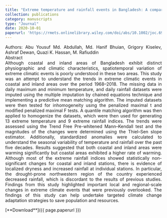 ```yaml
---
title: "Extreme temperature and rainfall events in Bangladesh: A comparison between coastal and inland areas"
collection: publications
category: manuscripts
type: "Journal"
date: 2020-10-01
paperurl: 'https://rmets.onlinelibrary.wiley.com/doi/abs/10.1002/joc.6911'
---
```

<p style="text-align: justify;">
Authors: Abu Yousuf Md. Abdullah, Md. Hanif Bhuian, Grigory Kiselev, Ashraf Dewan, Quazi K. Hassan, M. Rafiuddin
<br>
Abstract
<br>
Although coastal and inland areas of Bangladesh exhibit distinct physiographic and climatic characteristics, spatiotemporal variation of extreme climatic events is poorly understood in these two areas. This study was an attempt to understand the trends in extreme climatic events in coastal and inland areas over the period 1968–2018. The missing data in daily maximum and minimum temperature, and daily rainfall datasets were imputed using the multiple imputation by chained equations technique and implementing a predictive mean matching algorithm. The imputed datasets were then tested for inhomogeneity using the penalized maximal t and modified penalized maximal F tests. A quantile matching algorithm was then applied to homogenize the datasets, which were then used for generating 13 extreme temperature and 9 extreme rainfall indices. The trends were assessed using the Trend Free Pre-whitened Mann–Kendall test and the magnitudes of the changes were determined using the Thiel–Sen slope estimator. Additionally, standardized anomalies were calculated to understand the seasonal variability of temperature and rainfall over the past five decades. Results suggested that both coastal and inland areas were warming significantly but coastal areas exhibited a higher rate of warming. Although most of the extreme rainfall indices showed statistically non-significant changes for coastal and inland stations, there is evidence of localized dryness and increased rainfall at individual stations. In particular, the drought-prone northwestern region of the country experienced decreased rainfall, which is discordant to the results of previous studies. Findings from this study highlighted important local and regional-scale changes in extreme climate events that were previously overlooked. The findings of this study can help undertake targeted climate change adaptation strategies to save population and resources.
</p>
[**Download**]({{ page.paperurl }})
